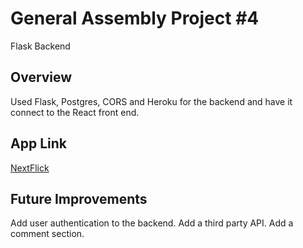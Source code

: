 <h1>General Assembly Project #4</h1>

Flask Backend

<h2>Overview</h2>

Used Flask, Postgres, CORS and Heroku for the backend and have it connect to the React front end.  

<h2>App Link</h2>

[NextFlick](https://enigmatic-bayou-89258.herokuapp.com/) 

<h2>Future Improvements</h2>

Add user authentication to the backend.
Add a third party API.
Add a comment section.
